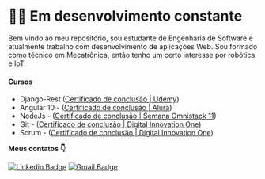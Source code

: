 # 🧑‍🚀  Em desenvolvimento constante

Bem vindo ao meu repositório, sou estudante de Engenharia de Software e atualmente trabalho com desenvolvimento de aplicações Web. Sou formado como técnico em Mecatrônica, então tenho um certo interesse por robótica e IoT.

#### Cursos

- Django-Rest ([Certificado de conclusão | Udemy](http://ude.my/UC-f3830b8e-30f6-4151-abce-3021452cf24c))
- Angular 10 - ([Certificado de conclusão | Alura](https://cursos.alura.com.br/certificate/3f167995-d4d9-4e0b-b96b-70c6bcc85ccc))
- NodeJs - ([Certificado de conclusão | Semana Omnistack 11](https://storage.googleapis.com/golden-wind/semana-omnistack-11/marcosvinicius.mecatronica@gmail.com.pdf))
- Git - ([Certificado de conclusão | Digital Innovation One](https://storage.googleapis.com/golden-wind/semana-omnistack-11/marcosvinicius.mecatronica@gmail.com.pdf))
- Scrum - ([Certificado de conclusão | Digital Innovation One](https://certificates.digitalinnovation.one/2870C5FC?utm_campaign=website&utm_source=sendgrid&utm_medium=organic))

**Meus contatos 👇**

[![Linkedin Badge](https://img.shields.io/badge/-Marcos%20Vinicius-3045B3?style=flat-square&logo=Linkedin&logoColor=white&link=https://www.linkedin.com/in/marcos-vinicius-dev/)](https://www.linkedin.com/in/marcos-vinicius-dev/) [![Gmail Badge](https://img.shields.io/badge/-marcosvinicius-B33038?style=flat-square&logo=Gmail&logoColor=white&link=mailto:marcosvinicius.mecatronica@gmail.com)](mailto:marcosvinicius.mecatronica@gmail.com)
